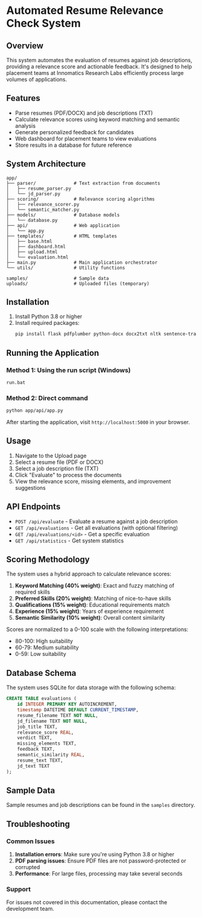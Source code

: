 # Automated Resume Relevance Check System

## Overview

This system automates the evaluation of resumes against job descriptions, providing a relevance score and actionable feedback. It's designed to help placement teams at Innomatics Research Labs efficiently process large volumes of applications.

## Features

- Parse resumes (PDF/DOCX) and job descriptions (TXT)
- Calculate relevance scores using keyword matching and semantic analysis
- Generate personalized feedback for candidates
- Web dashboard for placement teams to view evaluations
- Store results in a database for future reference

## System Architecture

```
app/
├── parser/              # Text extraction from documents
│   ├── resume_parser.py
│   └── jd_parser.py
├── scoring/             # Relevance scoring algorithms
│   ├── relevance_scorer.py
│   └── semantic_matcher.py
├── models/              # Database models
│   └── database.py
├── api/                 # Web application
│   └── app.py
├── templates/           # HTML templates
│   ├── base.html
│   ├── dashboard.html
│   ├── upload.html
│   └── evaluation.html
├── main.py              # Main application orchestrator
└── utils/               # Utility functions

samples/                 # Sample data
uploads/                 # Uploaded files (temporary)
```

## Installation

1. Install Python 3.8 or higher
2. Install required packages:
   ```bash
   pip install flask pdfplumber python-docx docx2txt nltk sentence-transformers
   ```

## Running the Application

### Method 1: Using the run script (Windows)
```bash
run.bat
```

### Method 2: Direct command
```bash
python app/api/app.py
```

After starting the application, visit `http://localhost:5000` in your browser.

## Usage

1. Navigate to the Upload page
2. Select a resume file (PDF or DOCX)
3. Select a job description file (TXT)
4. Click "Evaluate" to process the documents
5. View the relevance score, missing elements, and improvement suggestions

## API Endpoints

- `POST /api/evaluate` - Evaluate a resume against a job description
- `GET /api/evaluations` - Get all evaluations (with optional filtering)
- `GET /api/evaluations/<id>` - Get a specific evaluation
- `GET /api/statistics` - Get system statistics

## Scoring Methodology

The system uses a hybrid approach to calculate relevance scores:

1. **Keyword Matching (40% weight)**: Exact and fuzzy matching of required skills
2. **Preferred Skills (20% weight)**: Matching of nice-to-have skills
3. **Qualifications (15% weight)**: Educational requirements match
4. **Experience (15% weight)**: Years of experience requirement
5. **Semantic Similarity (10% weight)**: Overall content similarity

Scores are normalized to a 0-100 scale with the following interpretations:
- 80-100: High suitability
- 60-79: Medium suitability
- 0-59: Low suitability

## Database Schema

The system uses SQLite for data storage with the following schema:

```sql
CREATE TABLE evaluations (
    id INTEGER PRIMARY KEY AUTOINCREMENT,
    timestamp DATETIME DEFAULT CURRENT_TIMESTAMP,
    resume_filename TEXT NOT NULL,
    jd_filename TEXT NOT NULL,
    job_title TEXT,
    relevance_score REAL,
    verdict TEXT,
    missing_elements TEXT,
    feedback TEXT,
    semantic_similarity REAL,
    resume_text TEXT,
    jd_text TEXT
);
```

## Sample Data

Sample resumes and job descriptions can be found in the `samples` directory.

## Troubleshooting

### Common Issues

1. **Installation errors**: Make sure you're using Python 3.8 or higher
2. **PDF parsing issues**: Ensure PDF files are not password-protected or corrupted
3. **Performance**: For large files, processing may take several seconds

### Support

For issues not covered in this documentation, please contact the development team.